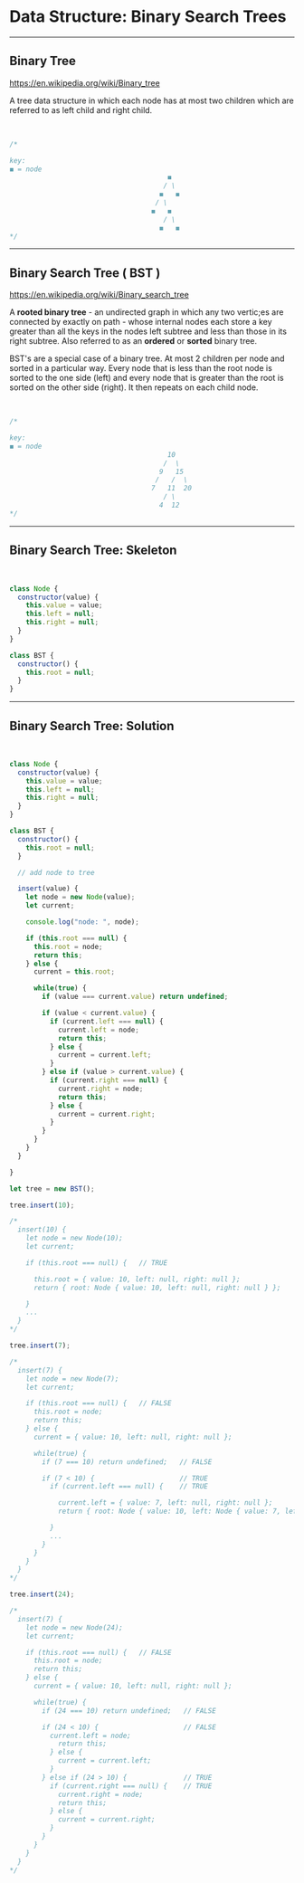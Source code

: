 # Data Structure: Binary Search Trees

---

## Binary Tree

<https://en.wikipedia.org/wiki/Binary_tree>

A tree data structure in which each node has at most two children which are referred to as left child and right child.

</br>

```js
/*

key:
◼︎ = node
                                       ◼︎
                                      / \
                                     ◼︎   ◼︎
                                    / \
                                   ◼︎   ◼︎
                                      / \
                                     ◼︎   ◼︎
*/
```

---

## Binary Search Tree ( BST )

<https://en.wikipedia.org/wiki/Binary_search_tree>

A **rooted binary tree** - an undirected graph in which any two vertic;es are connected by exactly on path - whose internal nodes each store a key greater than all the keys in the nodes left subtree and less than those in its right subtree. Also referred to as an **ordered** or **sorted** binary tree.

BST's are a special case of a binary tree. At most 2 children per node and sorted in a particular way. Every node that is less than the root node is sorted to the one side (left) and every node that is greater than the root is sorted on the other side (right). It then repeats on each child node.

</br>

```js
/*

key:
◼︎ = node
                                       10
                                      /  \
                                     9   15
                                    /   /  \
                                   7   11  20
                                      / \
                                     4  12
*/
```

---

## Binary Search Tree: Skeleton

</br>

```js
class Node {
  constructor(value) {
    this.value = value;
    this.left = null;
    this.right = null;
  }
}

class BST {
  constructor() {
    this.root = null;
  }
}
```

---

## Binary Search Tree: Solution

</br>

```js
class Node {
  constructor(value) {
    this.value = value;
    this.left = null;
    this.right = null;
  }
}

class BST {
  constructor() {
    this.root = null;
  }

  // add node to tree

  insert(value) {
    let node = new Node(value);
    let current;

    console.log("node: ", node);

    if (this.root === null) {
      this.root = node;
      return this;
    } else {
      current = this.root;

      while(true) {
        if (value === current.value) return undefined;

        if (value < current.value) {
          if (current.left === null) {
            current.left = node;
            return this;
          } else {
            current = current.left;
          }
        } else if (value > current.value) {
          if (current.right === null) {
            current.right = node;
            return this;
          } else {
            current = current.right;
          }
        }
      }
    }
  }

}

```

```js
let tree = new BST();

tree.insert(10);

/*
  insert(10) {
    let node = new Node(10);
    let current;

    if (this.root === null) {   // TRUE

      this.root = { value: 10, left: null, right: null };
      return { root: Node { value: 10, left: null, right: null } };

    }
    ...
  }
*/

tree.insert(7);

/*
  insert(7) {
    let node = new Node(7);
    let current;

    if (this.root === null) {   // FALSE
      this.root = node;
      return this;
    } else {
      current = { value: 10, left: null, right: null };

      while(true) {
        if (7 === 10) return undefined;   // FALSE

        if (7 < 10) {                     // TRUE
          if (current.left === null) {    // TRUE

            current.left = { value: 7, left: null, right: null };
            return { root: Node { value: 10, left: Node { value: 7, left: null, right: null }, right: null } };

          }
          ...
        }
      }
    }
  }
*/

tree.insert(24);

/*
  insert(7) {
    let node = new Node(24);
    let current;

    if (this.root === null) {   // FALSE
      this.root = node;
      return this;
    } else {
      current = { value: 10, left: null, right: null };

      while(true) {
        if (24 === 10) return undefined;   // FALSE

        if (24 < 10) {                     // FALSE
          current.left = node;
            return this;
          } else {
            current = current.left;
          }
        } else if (24 > 10) {              // TRUE
          if (current.right === null) {    // TRUE
            current.right = node;
            return this;
          } else {
            current = current.right;
          }
        }
      }
    }
  }
*/
```
